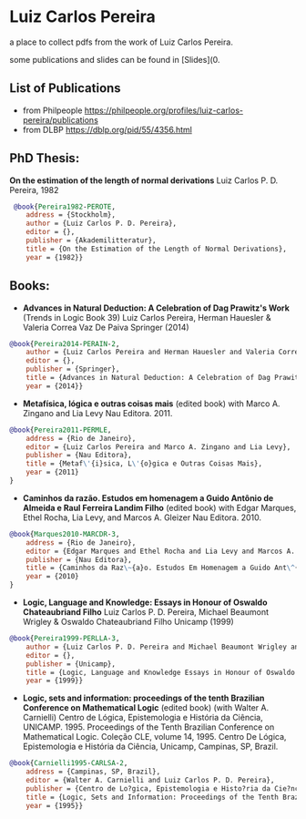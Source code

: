 # Luiz Carlos Pereira

a place to collect pdfs from the work of Luiz Carlos Pereira.

some publications and slides can be found in [Slides](0.

## List of Publications 

* from Philpeople https://philpeople.org/profiles/luiz-carlos-pereira/publications
* from DLBP https://dblp.org/pid/55/4356.html

## PhD Thesis: 
**On the estimation of the length of normal derivations**
Luiz Carlos P. D. Pereira, 1982

``` Bibtex
 @book{Pereira1982-PEROTE,
	address = {Stockholm},
	author = {Luiz Carlos P. D. Pereira},
	editor = {},
	publisher = {Akademilitteratur},
	title = {On the Estimation of the Length of Normal Derivations},
	year = {1982}}
``` 


## Books:
*  **Advances in Natural Deduction: A Celebration of Dag Prawitz's Work** (Trends in Logic Book 39)
Luiz Carlos Pereira, Herman Hauesler & Valeria Correa Vaz De Paiva
Springer (2014)

``` Bibtex
@book{Pereira2014-PERAIN-2,
	author = {Luiz Carlos Pereira and Herman Hauesler and Valeria Correa Vaz De Paiva},
	editor = {},
	publisher = {Springer},
	title = {Advances in Natural Deduction: A Celebration of Dag Prawitz's Work (Trends in Logic Book 39)},
	year = {2014}}
```

* **Metafísica, lógica e outras coisas mais** (edited book)
with Marco A. Zingano and Lia Levy Nau Editora. 2011.

``` Bibtex
@book{Pereira2011-PERMLE,
	address = {Rio de Janeiro},
	editor = {Luiz Carlos Pereira and Marco A. Zingano and Lia Levy},
	publisher = {Nau Editora},
	title = {Metaf\'{i}sica, L\'{o}gica e Outras Coisas Mais},
	year = {2011}
}
```
 
* **Caminhos da razão. Estudos em homenagem a Guido Antônio de Almeida e Raul Ferreira Landim Filho** (edited book)
with Edgar Marques, Ethel Rocha, Lia Levy, and Marcos A. Gleizer
Nau Editora. 2010.

``` Bibtex
@book{Marques2010-MARCDR-3,
	address = {Rio de Janeiro},
	editor = {Edgar Marques and Ethel Rocha and Lia Levy and Marcos A. Gleizer and Luiz Carlos Pereira},
	publisher = {Nau Editora},
	title = {Caminhos da Raz\~{a}o. Estudos Em Homenagem a Guido Ant\^{o}nio de Almeida e Raul Ferreira Landim Filho},
	year = {2010}
}
```

* **Logic, Language and Knowledge: Essays in Honour of Oswaldo Chateaubriand Filho**
Luiz Carlos P. D. Pereira, Michael Beaumont Wrigley & Oswaldo Chateaubriand Filho
Unicamp (1999)

``` Bibtex
@book{Pereira1999-PERLLA-3,
	author = {Luiz Carlos P. D. Pereira and Michael Beaumont Wrigley and Oswaldo Chateaubriand Filho},
	editor = {},
	publisher = {Unicamp},
	title = {Logic, Language and Knowledge Essays in Honour of Oswaldo Chateaubriand Filho},
	year = {1999}}
```

*  **Logic, sets and information: proceedings of the tenth Brazilian Conference on Mathematical Logic** (edited book)
(with Walter A. Carnielli)
Centro de Lógica, Epistemologia e História da Ciência, UNICAMP. 1995.
Proceedings of the Tenth Brazilian Conference on Mathematical Logic. Coleção CLE, volume 14, 1995. Centro De Lógica, Epistemologia e História da Ciência, Unicamp, Campinas, SP, Brazil.

``` Bibtex
@book{Carnielli1995-CARLSA-2,
	address = {Campinas, SP, Brazil},
	editor = {Walter A. Carnielli and Luiz Carlos P. D. Pereira},
	publisher = {Centro de Lo?gica, Epistemologia e Histo?ria da Cie?ncia, UNICAMP},
	title = {Logic, Sets and Information: Proceedings of the Tenth Brazilian Conference on Mathematical Logic},
	year = {1995}}
```
